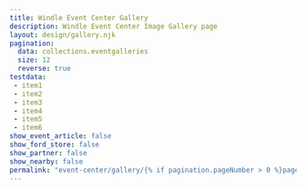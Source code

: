 ```yaml
---
title: Windle Event Center Gallery
description: Windle Event Center Image Gallery page
layout: design/gallery.njk
pagination:
  data: collections.eventgalleries
  size: 12
  reverse: true
testdata:
 - item1
 - item2
 - item3
 - item4
 - item5
 - item6
show_event_article: false
show_ford_store: false
show_partner: false
show_nearby: false
permalink: "event-center/gallery/{% if pagination.pageNumber > 0 %}page-{{ pagination.pageNumber + 1 }}/{% endif %}index.html"
---
```



